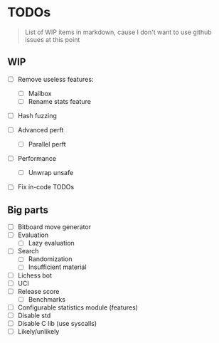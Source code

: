 # TODOs

> List of WIP items in markdown, cause I don't want to use github issues at this point

## WIP

- [ ] Remove useless features:
  - [ ] Mailbox
  - [ ] Rename stats feature

- [ ] Hash fuzzing

- [ ] Advanced perft
  - [ ] Parallel perft

- [ ] Performance
  - [ ] Unwrap unsafe

- [ ] Fix in-code TODOs

## Big parts

- [ ] Bitboard move generator
- [ ] Evaluation
  - [ ] Lazy evaluation
- [ ] Search
  - [ ] Randomization
  - [ ] Insufficient material
- [ ] Lichess bot
- [ ] UCI
- [ ] Release score
  - [ ] Benchmarks
- [ ] Configurable statistics module (features)
- [ ] Disable std
- [ ] Disable C lib (use syscalls)
- [ ] Likely/unlikely